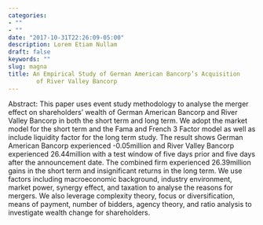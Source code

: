 ```yaml
---
categories:
- ""
- ""
date: "2017-10-31T22:26:09-05:00"
description: Lorem Etiam Nullam
draft: false
keywords: ""
slug: magna
title: An Empirical Study of German American Bancorp’s Acquisition
        of River Valley Bancorp
---
```

Abstract:
This paper uses event study methodology to analyse the merger effect on shareholders’ wealth of German American Bancorp and River Valley Bancorp in both the short term and long term. We adopt the market model for the short term and the Fama and French 3 Factor model as well as include liquidity factor for the long term study. The result shows German American Bancorp experienced -0.05million and River Valley Bancorp experienced 26.44million with a test window of five days prior and five days after the announcement date. The combined firm experienced 26.39million gains in the short term and insignificant returns in the long term. We use factors including macroeconomic background, industry environment, market power, synergy effect, and taxation to analyse the reasons for mergers. We also leverage complexity theory, focus or diversification, means of payment, number of bidders, agency theory, and ratio analysis to investigate wealth change for shareholders. 
